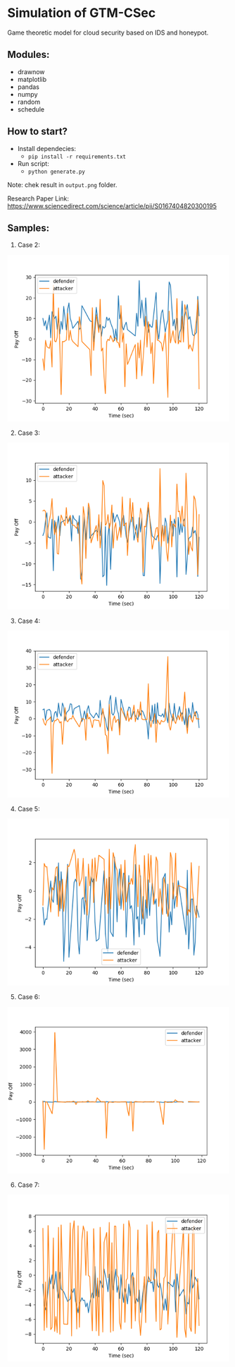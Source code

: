 # Simulation of GTM-CSec
Game theoretic model for cloud security based on IDS and honeypot.

## Modules:
* drawnow
* matplotlib
* pandas
* numpy
* random
* schedule

## How to start?
* Install dependecies:
    - `pip install -r requirements.txt`
* Run script:
    - `python generate.py`

Note: chek result in `output.png` folder.

Research Paper Link: https://www.sciencedirect.com/science/article/pii/S0167404820300195

## Samples:

1) Case 2: 
<img src="samples/CASE2.png"/>

2) Case 3: 
<img src="samples/CASE3.png"/>

3) Case 4: 
<img src="samples/CASE4.png"/>

4) Case 5: 
<img src="samples/CASE5.png"/>

5) Case 6: 
<img src="samples/CASE6.png"/>

6) Case 7: 
<img src="samples/CASE7.png"/>

